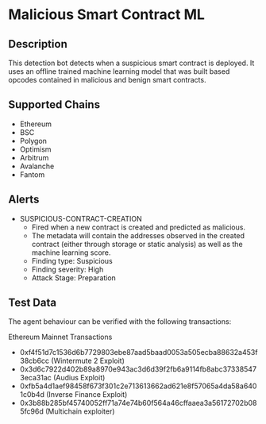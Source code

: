 # Malicious Smart Contract ML

## Description

This detection bot detects when a suspicious smart contract is deployed. It uses an offline trained machine learning model that was built based opcodes contained in malicious and benign smart contracts.

## Supported Chains

- Ethereum
- BSC
- Polygon
- Optimism
- Arbitrum
- Avalanche
- Fantom

## Alerts

- SUSPICIOUS-CONTRACT-CREATION
  - Fired when a new contract is created and predicted as malicious.
  - The metadata will contain the addresses observed in the created contract (either through storage or static analysis) as well as the machine learning score.
  - Finding type: Suspicious
  - Finding severity: High
  - Attack Stage: Preparation

## Test Data

The agent behaviour can be verified with the following transactions:

Ethereum Mainnet Transactions
- 0xf4f51d7c1536d6b7729803ebe87aad5baad0053a505ecba88632a453f38cb6cc (Wintermute 2 Exploit)
- 0x3d6c7922d402b89a8970e943ac3d6d39f2fb6a9114fb8abc373385473eca31ac (Audius Exploit)
- 0xfb5a4d1aef98458f673f301c2e713613662ad621e8f57065a4da58a6401c0b4d (Inverse Finance Exploit)
- 0x3b88b285bf45740052ff71a74e74b60f564a46cffaaea3a56172702b085fc96d (Multichain exploiter)

